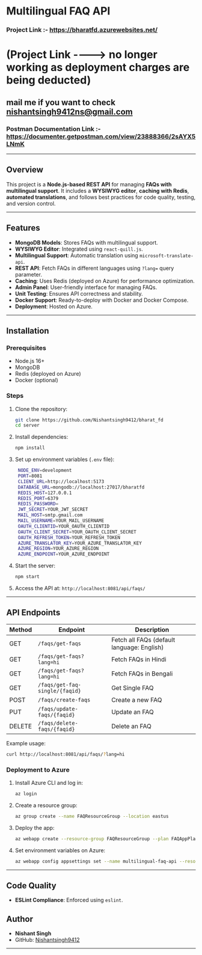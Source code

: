 # Multilingual FAQ API

### Project Link :- https://bharatfd.azurewebsites.net/ 
# (Project Link ----> no longer working as deployment charges are being deducted)
mail me if you want to check  nishantsingh9412ns@gmail.com
---
### Postman Documentation Link :- https://documenter.getpostman.com/view/23888366/2sAYX5LNmK
---
## Overview
This project is a **Node.js-based REST API** for managing **FAQs with multilingual support**. It includes a **WYSIWYG editor**, **caching with Redis**, **automated translations**, and follows best practices for code quality, testing, and version control.

---

## Features
- **MongoDB Models**: Stores FAQs with multilingual support.
- **WYSIWYG Editor**: Integrated using `react-quill.js`.
- **Multilingual Support**: Automatic translation using `microsoft-translate-api`.
- **REST API**: Fetch FAQs in different languages using `?lang=` query parameter.
- **Caching**: Uses Redis (deployed on Azure) for performance optimization.
- **Admin Panel**: User-friendly interface for managing FAQs.
- **Unit Testing**: Ensures API correctness and stability.
- **Docker Support**: Ready-to-deploy with Docker and Docker Compose.
- **Deployment**: Hosted on Azure.

---

## Installation

### Prerequisites
- Node.js 16+
- MongoDB
- Redis (deployed on Azure)
- Docker (optional)

### Steps
1. Clone the repository:
   ```sh
   git clone https://github.com/Nishantsingh9412/bharat_fd
   cd server
   ```
2. Install dependencies:
   ```sh
   npm install
   ```
3. Set up environment variables (`.env` file):
   ```sh
    NODE_ENV=development
    PORT=8081
    CLIENT_URL=http://localhost:5173
    DATABASE_URL=mongodb://localhost:27017/bharatfd
    REDIS_HOST=127.0.0.1
    REDIS_PORT=6379
    REDIS_PASSWORD=
    JWT_SECRET=YOUR_JWT_SECRET
    MAIL_HOST=smtp.gmail.com
    MAIL_USERNAME=YOUR_MAIL_USERNAME
    OAUTH_CLIENTID=YOUR_OAUTH_CLIENTID
    OAUTH_CLIENT_SECRET=YOUR_OAUTH_CLIENT_SECRET
    OAUTH_REFRESH_TOKEN=YOUR_REFRESH_TOKEN
    AZURE_TRANSLATOR_KEY=YOUR_AZURE_TRANSLATOR_KEY
    AZURE_REGION=YOUR_AZURE_REGION
    AZURE_ENDPOINT=YOUR_AZURE_ENDPOINT
   ```
4. Start the server:
   ```sh
   npm start
   ```
5. Access the API at: `http://localhost:8081/api/faqs/`

---

## API Endpoints

| Method | Endpoint | Description |
|--------|-------------|-------------|
| GET | `/faqs/get-faqs` | Fetch all FAQs (default language: English) |
| GET | `/faqs/get-faqs?lang=hi` | Fetch FAQs in Hindi |
| GET | `/faqs/get-faqs?lang=hi` | Fetch FAQs in Bengali |
| GET | `/faqs/get-faq-single/{faqid}` | Get Single FAQ |
| POST | `/faqs/create-faqs` | Create a new FAQ |
| PUT | `/faqs/update-faqs/{faqid}` | Update an FAQ |
| DELETE | `/faqs/delete-faqs/{faqid}` | Delete an FAQ |

Example usage:
```sh
curl http://localhost:8081/api/faqs/?lang=hi
```





### Deployment to Azure
1. Install Azure CLI and log in:
   ```sh
   az login
   ```
2. Create a resource group:
   ```sh
   az group create --name FAQResourceGroup --location eastus
   ```
3. Deploy the app:
   ```sh
   az webapp create --resource-group FAQResourceGroup --plan FAQAppPlan --name multilingual-faq-api --runtime "NODE|16-lts"
   ```
4. Set environment variables on Azure:
   ```sh
   az webapp config appsettings set --name multilingual-faq-api --resource-group FAQResourceGroup --settings MONGO_URI=your_mongodb_uri REDIS_URL=your_azure_redis_url
   ```

---

## Code Quality
- **ESLint Compliance**: Enforced using `eslint`.

## Author
- **Nishant Singh**  
- GitHub: [Nishantsingh9412](https://github.com/Nishantsingh9412/)

---


